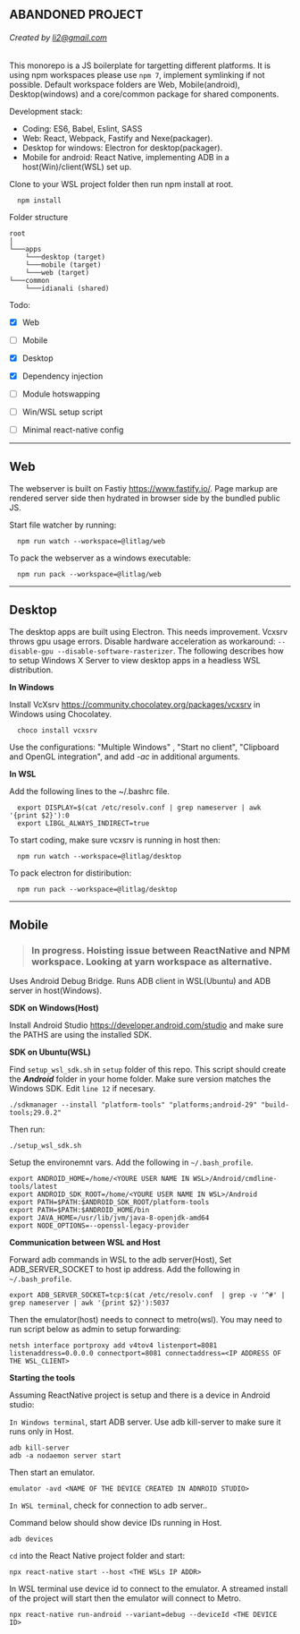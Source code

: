 ## ABANDONED PROJECT

###### Created by li2@gmail.com  ######
  This monorepo is a JS boilerplate for targetting different platforms. It is using npm workspaces please use `npm 7`, implement symlinking if not possible. Default workspace folders are Web, Mobile(android), Desktop(windows) and a core/common package for shared components.

Development stack:
- Coding: ES6, Babel, Eslint, SASS
- Web: React, Webpack, Fastify and Nexe(packager).
- Desktop for windows: Electron for desktop(packager).
- Mobile for android: React Native, implementing ADB in a host(Win)/client(WSL) set up.

Clone to your WSL project folder then run npm install at root.

```
  npm install
```

Folder structure
```
root
│
└───apps
    └───desktop (target)
    └───mobile (target)
    └───web (target)
└───common
    └───idianali (shared)
```

Todo:
- [x] Web
- [ ] Mobile
- [x] Desktop
- [x] Dependency injection
- [ ] Module hotswapping
- [ ] Win/WSL setup script
- [ ] Minimal react-native config


-----
## **Web** ##

  The webserver is built on Fastiy https://www.fastify.io/. Page markup are rendered server side then hydrated in browser side by the bundled public JS.

  Start file watcher by running:
  ```
    npm run watch --workspace=@litlag/web
  ```

  To pack the webserver as a windows executable:

  ```
    npm run pack --workspace=@litlag/web
  ```

-----
## **Desktop** ##

  The desktop apps are built using Electron. This needs improvement. Vcxsrv throws gpu usage errors. Disable hardware acceleration as workaround: `--disable-gpu --disable-software-rasterizer`. The following describes how to setup Windows X Server to view desktop apps in a headless WSL distribution.

  **In Windows**

  Install VcXsrv https://community.chocolatey.org/packages/vcxsrv in Windows using Chocolatey.

  ```
    choco install vcxsrv
  ```
  Use the configurations:  "Multiple Windows" , "Start no client", "Clipboard and OpenGL integration", and add *-ac* in additional arguments.

  **In WSL**

  Add the following lines to the ~/.bashrc file.
  ```
    export DISPLAY=$(cat /etc/resolv.conf | grep nameserver | awk '{print $2}'):0
    export LIBGL_ALWAYS_INDIRECT=true
  ```

  To start coding, make sure vcxsrv is running in host then:
  ```
    npm run watch --workspace=@litlag/desktop
  ```

  To pack electron for distiribution:
  ```
    npm run pack --workspace=@litlag/desktop
  ```

-----
## **Mobile** ##
  >### In progress. Hoisting issue between ReactNative and NPM workspace. Looking at yarn workspace as alternative. ###
  Uses Android Debug Bridge. Runs ADB client in WSL(Ubuntu) and ADB server in host(Windows).

  **SDK on Windows(Host)**

  Install Android Studio https://developer.android.com/studio  and make sure the PATHS are using the installed SDK.

  **SDK  on Ubuntu(WSL)**

  Find `setup_wsl_sdk.sh` in `setup` folder of this repo. This script should create the ***Android*** folder in your home folder. Make sure version matches the Windows SDK. Edit  `line 12` if necesary.

  `./sdkmanager --install "platform-tools" "platforms;android-29" "build-tools;29.0.2"`

  Then run:

  ```
  ./setup_wsl_sdk.sh
  ```

  Setup the environemnt vars. Add the following in `~/.bash_profile`.

  ```
  export ANDROID_HOME=/home/<YOURE USER NAME IN WSL>/Android/cmdline-tools/latest
  export ANDROID_SDK_ROOT=/home/<YOURE USER NAME IN WSL>/Android
  export PATH=$PATH:$ANDROID_SDK_ROOT/platform-tools
  export PATH=$PATH:$ANDROID_HOME/bin
  export JAVA_HOME=/usr/lib/jvm/java-8-openjdk-amd64
  export NODE_OPTIONS=--openssl-legacy-provider
  ```

  **Communication between WSL and Host**

  Forward adb commands in WSL to the adb server(Host), Set ADB_SERVER_SOCKET to host ip address. Add the following in `~/.bash_profile`.

  ```
  export ADB_SERVER_SOCKET=tcp:$(cat /etc/resolv.conf  | grep -v '^#' | grep nameserver | awk '{print $2}'):5037
  ```

  Then the emulator(host) needs to connect to  metro(wsl). You may need to run script below as admin to setup forwarding:
  ```
  netsh interface portproxy add v4tov4 listenport=8081 listenaddress=0.0.0.0 connectport=8081 connectaddress=<IP ADDRESS OF THE WSL_CLIENT>
  ```

  **Starting the tools**

  Assuming ReactNative project is setup and there is a device in Android studio:

  `In Windows terminal`, start ADB server. Use adb kill-server to make sure it runs only in Host.

  ```
  adb kill-server
  adb -a nodaemon server start
  ```

  Then start an emulator.

  ```
  emulator -avd <NAME OF THE DEVICE CREATED IN ADNROID STUDIO>
  ```

  `In WSL terminal`, check for connection to adb server..

  Command below should show device IDs running in Host.

  ```
  adb devices
  ```

  `cd` into the React Native project folder and start:

  ```
  npx react-native start --host <THE WSLs IP ADDR>
  ```

  In WSL terminal use device id to connect to the emulator. A streamed install of the project will start then the emulator will connect to Metro.

  ```
  npx react-native run-android --variant=debug --deviceId <THE DEVICE ID>
  ```


